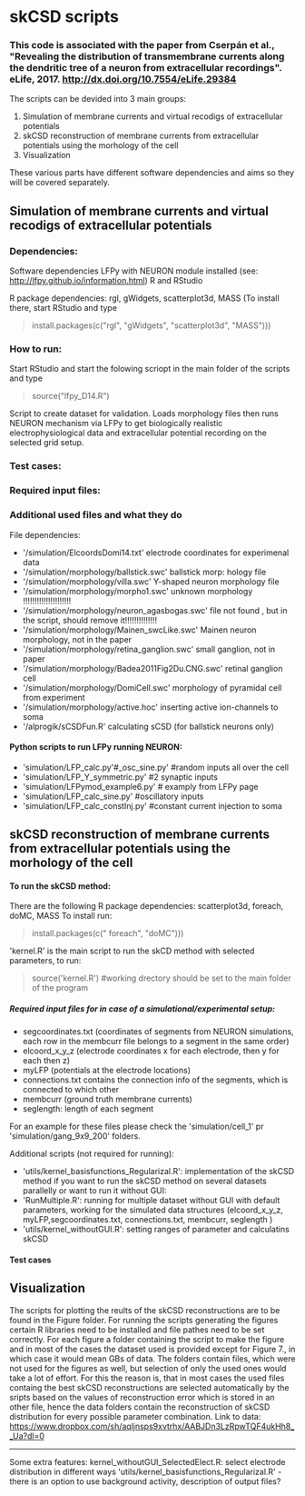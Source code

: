 # skCSD scripts

### This code is associated with the paper from Cserpán et al., "Revealing the distribution of transmembrane currents along the dendritic tree of a neuron from extracellular recordings". eLife, 2017. http://dx.doi.org/10.7554/eLife.29384

The scripts can be devided into 3 main groups:
1. Simulation of membrane currents and virtual recodigs of extracellular potentials
2. skCSD reconstruction of membrane currents from extracellular potentials using the morhology of the cell
3. Visualization

These various parts have different software dependencies and aims so they will be covered separately.


## Simulation of membrane currents and virtual recodigs of extracellular potentials

### Dependencies:
Software dependencies
LFPy with NEURON module installed (see: http://lfpy.github.io/information.html)
R  and RStudio

R package dependencies: rgl, gWidgets, scatterplot3d, MASS (To install there, start RStudio and type 
> install.packages(c("rgl", "gWidgets", "scatterplot3d", "MASS")))


### How to run:
Start RStudio and start the folowing scriopt in the main folder of the scripts  and type 
> source("lfpy_D14.R")

Script to create dataset for validation. Loads morphology files then runs NEURON mechanism via LFPy to get biologically realistic electrophysiological data and extracellular potential recording on the selected grid  setup.


### Test cases:

### Required input files:

### Additional used files and what they do

File dependencies:

- '/simulation/ElcoordsDomi14.txt'  electrode  coordinates for experimenal data
- '/simulation/morphology/ballstick.swc'  ballstick morp: hology file
- '/simulation/morphology/villa.swc'  Y-shaped neuron morphology file
- '/simulation/morphology/morpho1.swc'  unknown morphology !!!!!!!!!!!!!!!!!!!!!
- '/simulation/morphology/neuron_agasbogas.swc'  file not found , but in the script, should remove it!!!!!!!!!!!!!!
- '/simulation/morphology/Mainen_swcLike.swc'  Mainen neuron morphology,  not in the paper
- '/simulation/morphology/retina_ganglion.swc' small ganglion, not  in paper
- '/simulation/morphology/Badea2011Fig2Du.CNG.swc'  retinal ganglion cell
- '/simulation/morphology/DomiCell.swc' morphology of pyramidal cell from experiment
- '/simulation/morphology/active.hoc' inserting active ion-channels to soma
- '/alprogik/sCSDFun.R' calculating sCSD (for ballstick neurons only)

#### Python scripts to run LFPy running NEURON:

- 'simulation/LFP_calc.py'#_osc_sine.py' #random inputs all over the cell
- 'simulation/LFP_Y_symmetric.py'  #2 synaptic inputs 
- 'simulation/LFPymod_example6.py' # examply from LFPy page
- 'simulation/LFP_calc_sine.py' #oscillatory inputs
- 'simulation/LFP_calc_constInj.py' #constant current injection to soma
   


## skCSD reconstruction of membrane currents from extracellular potentials using the morhology of the cell

#### To run the  skCSD method:

There are the following R package dependencies: 
scatterplot3d, foreach, doMC, MASS
To install run:
> install.packages(c(" foreach", "doMC")))


'kernel.R' is the main script to run the skCD method with selected parameters, to run:
>source('kernel.R') #working drectory should be set to the main folder of the program

##### Required input files for in case of a simulational/experimental setup:

- segcoordinates.txt (coordinates of segments from NEURON simulations, each row in the membcurr file belongs to a segment in the same order)
- elcoord_x_y_z (electrode coordinates x for each electrode, then y for each then z)
- myLFP (potentials at the electrode locations)
- connections.txt contains the connection info of the segments, which is connected to which other  
- membcurr (ground truth membrane currents)
- seglength: length of each segment

For an example for these files please check the 'simulation/cell_1' pr 'simulation/gang_9x9_200' folders.

Additional scripts (not required for running):
- 'utils/kernel_basisfunctions_Regularizal.R': implementation of the skCSD method
if you want to run the skCSD method on several datasets parallelly or want to run it without GUI:
- 'RunMultiple.R': running for multiple dataset without GUI with default parameters,  working for the simulated data structures (elcoord_x_y_z, myLFP,segcoordinates.txt, connections.txt, membcurr, seglength )
- 'utils/kernel_withoutGUI.R': setting ranges of parameter and calculatins skCSD 



#### Test cases



## Visualization

The scripts for plotting the  reults of the skCSD reconstructions are to be found in the Figure folder.
For running the scripts generating the figures certain R libraries need to be installed and file pathes need to be set correctly. For each figure a folder containing the script to make the figure and in most of the cases the dataset used is provided except for Figure 7., in which case it would mean GBs of data. 
The folders contain files, which were not used for the figures as well, but selection of only the used ones would take a lot of effort. For this the reason is, that in most cases the used files containg the best skCSD reconstructions are selected automatically by the sripts based on the values of reconstruction error which is stored in an other file, hence the data folders contain the reconstruction of skCSD distribution for every possible parameter combination.
Link to data: https://www.dropbox.com/sh/aqljnsps9xvtrhx/AABJDn3LzRpwTQF4ukHh8__Ua?dl=0












--------------------------------------------------------
Some extra features:
kernel_withoutGUI_SelectedElect.R: select electrode  distribution in different  ways
'utils/kernel_basisfunctions_Regularizal.R' - there is an option to use  background activity, description of output files?


